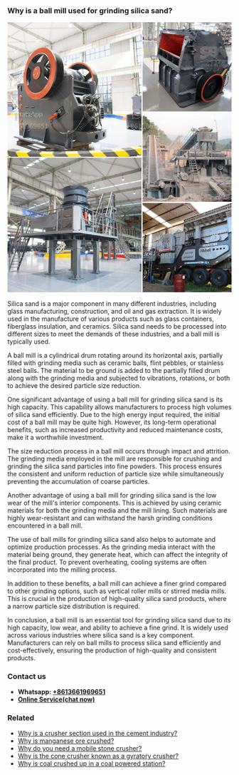 <h3>Why is a ball mill used for grinding silica sand?</h3><img src='1701742478.jpg' alt=''><p>Silica sand is a major component in many different industries, including glass manufacturing, construction, and oil and gas extraction. It is widely used in the manufacture of various products such as glass containers, fiberglass insulation, and ceramics. Silica sand needs to be processed into different sizes to meet the demands of these industries, and a ball mill is typically used.</p><p>A ball mill is a cylindrical drum rotating around its horizontal axis, partially filled with grinding media such as ceramic balls, flint pebbles, or stainless steel balls. The material to be ground is added to the partially filled drum along with the grinding media and subjected to vibrations, rotations, or both to achieve the desired particle size reduction.</p><p>One significant advantage of using a ball mill for grinding silica sand is its high capacity. This capability allows manufacturers to process high volumes of silica sand efficiently. Due to the high energy input required, the initial cost of a ball mill may be quite high. However, its long-term operational benefits, such as increased productivity and reduced maintenance costs, make it a worthwhile investment.</p><p>The size reduction process in a ball mill occurs through impact and attrition. The grinding media employed in the mill are responsible for crushing and grinding the silica sand particles into fine powders. This process ensures the consistent and uniform reduction of particle size while simultaneously preventing the accumulation of coarse particles.</p><p>Another advantage of using a ball mill for grinding silica sand is the low wear of the mill's interior components. This is achieved by using ceramic materials for both the grinding media and the mill lining. Such materials are highly wear-resistant and can withstand the harsh grinding conditions encountered in a ball mill.</p><p>The use of ball mills for grinding silica sand also helps to automate and optimize production processes. As the grinding media interact with the material being ground, they generate heat, which can affect the integrity of the final product. To prevent overheating, cooling systems are often incorporated into the milling process.</p><p>In addition to these benefits, a ball mill can achieve a finer grind compared to other grinding options, such as vertical roller mills or stirred media mills. This is crucial in the production of high-quality silica sand products, where a narrow particle size distribution is required.</p><p>In conclusion, a ball mill is an essential tool for grinding silica sand due to its high capacity, low wear, and ability to achieve a fine grind. It is widely used across various industries where silica sand is a key component. Manufacturers can rely on ball mills to process silica sand efficiently and cost-effectively, ensuring the production of high-quality and consistent products.</p><h3>Contact us</h3><ul><li><strong>Whatsapp:&nbsp;<a href="https://wa.me/8613661969651">+8613661969651</a></strong></li><li><a href="https://swt.shibang-china.com/?git&amp;zhl&amp;Why is a ball mill used for grinding silica sand"><strong>Online Service(chat now)</strong></a></li></ul><h3>Related</h3><ul><li><a href='Why is a crusher section used in the cement industry.md'>Why is a crusher section used in the cement industry?</a></li><li><a href='Why is manganese ore crushed.md'>Why is manganese ore crushed?</a></li><li><a href='Why do you need a mobile stone crusher.md'>Why do you need a mobile stone crusher?</a></li><li><a href='Why is the cone crusher known as a gyratory crusher.md'>Why is the cone crusher known as a gyratory crusher?</a></li><li><a href='Why is coal crushed up in a coal powered station.md'>Why is coal crushed up in a coal powered station?</a></li></ul>
